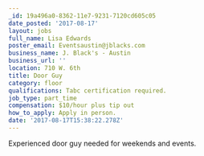 ```yaml
---
_id: 19a496a0-8362-11e7-9231-7120cd605c05
date_posted: '2017-08-17'
layout: jobs
full_name: Lisa Edwards
poster_email: Eventsaustin@jblacks.com
business_name: J. Black's - Austin
business_url: ''
location: 710 W. 6th
title: Door Guy
category: floor
qualifications: Tabc certification required.
job_type: part_time
compensation: $10/hour plus tip out
how_to_apply: Apply in person.
date: '2017-08-17T15:38:22.278Z'
---
```

Experienced door guy needed for weekends and events.
